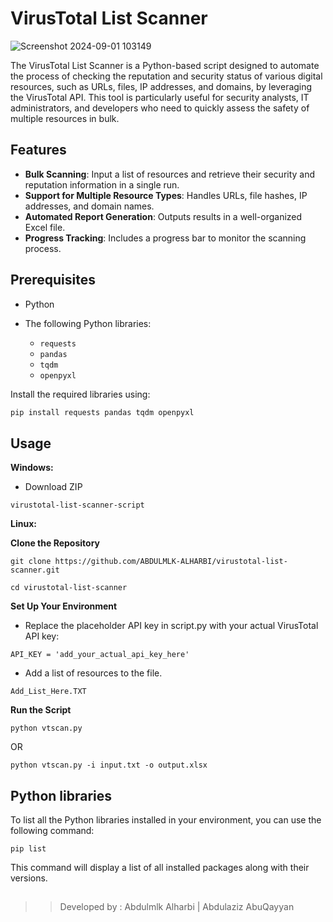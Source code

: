 # VirusTotal List Scanner

![Screenshot 2024-09-01 103149](https://github.com/user-attachments/assets/1134a6b5-ca30-40d7-ae5c-2cdd956b836e)

The VirusTotal List Scanner is a Python-based script designed to automate the process of checking the reputation and security status of various digital resources, such as URLs, files, IP addresses, and domains, by leveraging the VirusTotal API. This tool is particularly useful for security analysts, IT administrators, and developers who need to quickly assess the safety of multiple resources in bulk.

## Features

- **Bulk Scanning**: Input a list of resources and retrieve their security and reputation information in a single run.
- **Support for Multiple Resource Types**: Handles URLs, file hashes, IP addresses, and domain names.
- **Automated Report Generation**: Outputs results in a well-organized Excel file.
- **Progress Tracking**: Includes a progress bar to monitor the scanning process.

## Prerequisites

- Python
  
- The following Python libraries:
  - `requests`
  - `pandas`
  - `tqdm`
  - `openpyxl`

Install the required libraries using:

```bash
pip install requests pandas tqdm openpyxl
```
## Usage
**Windows:** 
- Download ZIP 

```
virustotal-list-scanner-script
```

**Linux:**

**Clone the Repository**
```
git clone https://github.com/ABDULMLK-ALHARBI/virustotal-list-scanner.git
```
```
cd virustotal-list-scanner
```


**Set Up Your Environment**

- Replace the placeholder API key in script.py with your actual VirusTotal API key:
```
API_KEY = 'add_your_actual_api_key_here'
```

- Add a list of resources to the file.  

```
Add_List_Here.TXT 
```

**Run the Script**
```
python vtscan.py 
```
OR
```
python vtscan.py -i input.txt -o output.xlsx
```

## Python libraries 
To list all the Python libraries installed in your environment, you can use the following command:

```
pip list
```
This command will display a list of all installed packages along with their versions.



##
>> Developed by : Abdulmlk Alharbi | Abdulaziz AbuQayyan 
